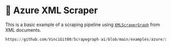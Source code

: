 # 📔 Azure XML Scraper

This is a basic example of a scraping pipeline using [`XMLScraperGraph`](/docs/Graphs/xml_scraper_graph) from XML documents.

```python reference title="Azure XML Scraper"
https://github.com/VinciGit00/Scrapegraph-ai/blob/main/examples/azure/xml_scraper_azure.py
```
